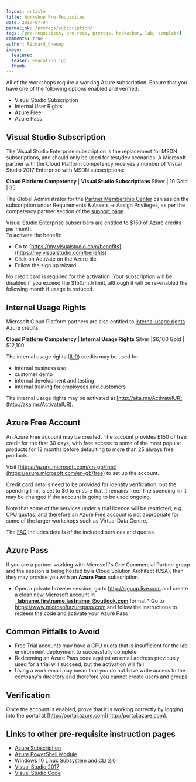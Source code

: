 ```yaml
---
layout: article
title: Workshop Pre-Requisites
date: 2017-07-04
permalink: /prereqs/subscription/
tags: [pre-requisites, pre-reqs, prereqs, hackathon, lab, template]
comments: true
author: Richard_Cheney
image:
  feature: 
  teaser: Education.jpg
  thumb: 
---
```

All of the workshops require a working Azure subscription.  Ensure that you have one of the following options enabled and verified:
* Visual Studio Subscription
* Internal User Rights
* Azure Free
* Azure Pass

## Visual Studio Subscription

The Visual Studio Enterprise subscription is the replacement for MSDN subscriptions, and should only be used for test/dev scenarios.  A Microsoft partner with the Cloud Platform competency receives a number of Visual Studio 2017 Enterprise with MSDN subscriptions:

**Cloud Platform Competency** | **Visual Studio Subscriptions**
Silver | 10
Gold | 35

The Global Administrator for the [Partner Membership Center](https://partners.microsoft.com/) can assign the subscription under Requirements & Assets -> Assign Privileges, as per the competency partner section of the [support page](https://support.microsoft.com/en-gb/help/4013871/microsoft-partner-network-mpn-visual-studio-subscriptions?tpqid=800-000036). 

Visual Studio Enterprise subscribers are entitled to $150 of Azure credits per month.  
To activate the benefit:
* Go to [https://my.visualstudio.com/benefits](https://my.visualstudio.com/benefits)
* Click on Activate on the Azure tile
* Follow the sign up wizard

No credit card is required for the activation.  Your subscription will be disabled if you exceed the $150/mth limit, although it will be re-enabled the following month if usage is reduced.


## Internal Usage Rights

Microsoft Cloud Platform partners are also entitled to [internal usage rights](https://azure.microsoft.com/en-us/pricing/member-offers/mpn-benefits/) Azure credits.  

**Cloud Platform Competency** | **Internal Usage Rights**
Silver |$6,100
Gold | $12,100

The internal usage rights ([IUR](http://aka.ms/iur)) credits may be used for 
* internal business use
* customer demo
* internal development and testing
* internal training for employees and customers 

The internal usage rights may be activated at [http://aka.ms/ActivateIUR](http://aka.ms/ActivateIUR).  

## Azure Free Account

An Azure Free account may be created.  The account provides £150 of free credit for the first 30 days, with free access to some of the most popular products for 12 months before defaulting to more than 25 always free products.  

Visit [https://azure.microsoft.com/en-gb/free](https://azure.microsoft.com/en-gb/free) to set up the account. 

Credit card details need to be provided for identity verification, but the spending limit is set to $0 to ensure that it remains free.  The spending limit may be changed if the account is going to be used ongoing.  

Note that some of the services under a trial licence will be restricted, e.g. CPU quotas, and therefore an Azure Free account is not appropriate for some of the larger workshops such as Virtual Data Centre.

The [FAQ](https://azure.microsoft.com/en-gb/free/free-account-faq/) includes details of the included services and quotas. 

## Azure Pass

If you are a partner working with Microsoft's One Commercial Partner group and the session is being hosted by a Cloud Solution Architect (CSA), then they may provide you with an **Azure Pass** subscription.  
   * Open a private browser session, go to http://signup.live.com and create a clean new  Microsoft account in  **_labname.firstname.lastname_@outlook.com** format 
    * Go to https://www.microsoftazurepass.com and follow the instructions to redeem the code and activate your Azure Pass

## Common Pitfalls to Avoid

* Free Trial accounts may have a CPU quota that is insufficient for the lab environment deployment to successfully complete
* Redeeming an Azure Pass code against an email address previously used for a trial will succeed, but the activation will fail
* Using a work email may mean that you do not have write access to the company's directory and therefore you cannot create users and groups

## Verification 

Once the account is enabled, prove that it is working correctly by logging into the portal at [http://portal.azure.com](http://portal.azure.com).  


## Links to other pre-requisite instruction pages
 
* [Azure Subscription](../subscription)
* [Azure PowerShell Module](../powershell)
* [Windows 10 Linux Subsystem and CLI 2.0](../lxss)
* [Visual Studio 2017](../vs2017)
* [Visual Studio Code](../vscode)
